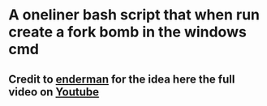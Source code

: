 # A oneliner bash script that when run create a fork bomb in the windows cmd 

## Credit to [enderman](https://enderman.ch) for the idea here the full video on [Youtube](https://www.youtube.com/watch?v=SD_bg2VRTAc&t=350s)  
